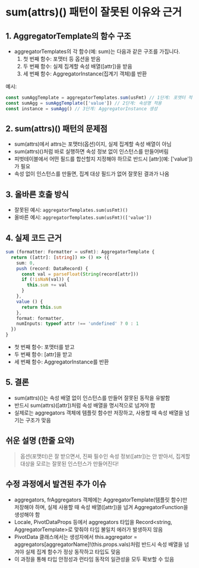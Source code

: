 # sum(attrs)() 패턴이 잘못된 이유와 근거

## 1. AggregatorTemplate의 함수 구조

- aggregatorTemplates의 각 함수(예: sum)는 다음과 같은 구조를 가집니다.
  1. 첫 번째 함수: 포맷터 등 옵션을 받음
  2. 두 번째 함수: 실제 집계할 속성 배열([attr])을 받음
  3. 세 번째 함수: AggregatorInstance(집계기 객체)를 반환

예시:

```ts
const sumAggTemplate = aggregatorTemplates.sum(usFmt) // 1단계: 포맷터 적용
const sumAgg = sumAggTemplate(['value']) // 2단계: 속성명 적용
const instance = sumAgg() // 3단계: AggregatorInstance 생성
```

## 2. sum(attrs)() 패턴의 문제점

- sum(attrs)에서 attrs는 포맷터(옵션)이지, 실제 집계할 속성 배열이 아님
- sum(attrs)()처럼 바로 실행하면 속성 정보 없이 인스턴스를 만들어버림
- 피벗테이블에서 어떤 필드를 합산할지 지정해야 하므로 반드시 [attr](예: ['value'])가 필요
- 속성 없이 인스턴스를 만들면, 집계 대상 필드가 없어 잘못된 결과가 나옴

## 3. 올바른 호출 방식

- 잘못된 예시: `aggregatorTemplates.sum(usFmt)()`
- 올바른 예시: `aggregatorTemplates.sum(usFmt)(['value'])`

## 4. 실제 코드 근거

```ts
sum (formatter: Formatter = usFmt): AggregatorTemplate {
  return ([attr]: [string]) => () => ({
    sum: 0,
    push (record: DataRecord) {
      const val = parseFloat(String(record[attr]))
      if (!isNaN(val)) {
        this.sum += val
      }
    },
    value () {
      return this.sum
    },
    format: formatter,
    numInputs: typeof attr !== 'undefined' ? 0 : 1
  })
}
```

- 첫 번째 함수: 포맷터를 받고
- 두 번째 함수: [attr]을 받고
- 세 번째 함수: AggregatorInstance를 반환

## 5. 결론

- sum(attrs)()는 속성 배열 없이 인스턴스를 만들어 잘못된 동작을 유발함
- 반드시 sum(attrs)([attr])처럼 속성 배열을 명시적으로 넘겨야 함
- 실제로는 aggregators 객체에 템플릿 함수만 저장하고, 사용할 때 속성 배열을 넘기는 구조가 맞음

## 쉬운 설명 (한줄 요약)

> 옵션(포맷터)은 잘 받으면서, 진짜 필수인 속성 정보([attr])는 안 받아서, 집계할 대상을 모르는 잘못된 인스턴스가 만들어진다!

## 수정 과정에서 발견된 추가 이슈

- aggregators, frAggregators 객체에는 AggregatorTemplate(템플릿 함수)만 저장해야 하며, 실제 사용할 때 속성 배열([attr])을 넘겨 AggregatorFunction을 생성해야 함
- Locale, PivotDataProps 등에서 aggregators 타입을 Record<string, AggregatorTemplate>로 맞춰야 타입 불일치 에러가 발생하지 않음
- PivotData 클래스에서는 생성자에서 this.aggregator = aggregators[aggregatorName]!(this.props.vals)처럼 반드시 속성 배열을 넘겨야 실제 집계 함수가 정상 동작하고 타입도 맞음
- 이 과정을 통해 타입 안정성과 런타임 동작의 일관성을 모두 확보할 수 있음
